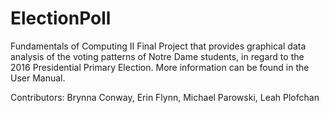 # ElectionPoll
Fundamentals of Computing II Final Project that provides graphical data analysis of the voting patterns of Notre Dame students, in regard to the 2016 Presidential Primary Election. More information can be found in the User Manual.  

Contributors: Brynna Conway, Erin Flynn, Michael Parowski, Leah Plofchan 
